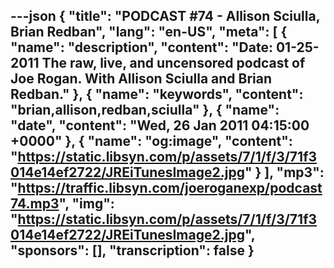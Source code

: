 ---json
{
  "title": "PODCAST #74 - Allison Sciulla, Brian Redban",
  "lang": "en-US",
  "meta": [
    {
      "name": "description",
      "content": "Date: 01-25-2011 The raw, live, and uncensored podcast of Joe Rogan. With Allison Sciulla and Brian Redban."
    },
    {
      "name": "keywords",
      "content": "brian,allison,redban,sciulla"
    },
    {
      "name": "date",
      "content": "Wed, 26 Jan 2011 04:15:00 +0000"
    },
    {
      "name": "og:image",
      "content": "https://static.libsyn.com/p/assets/7/1/f/3/71f3014e14ef2722/JREiTunesImage2.jpg"
    }
  ],
  "mp3": "https://traffic.libsyn.com/joeroganexp/podcast74.mp3",
  "img": "https://static.libsyn.com/p/assets/7/1/f/3/71f3014e14ef2722/JREiTunesImage2.jpg",
  "sponsors": [],
  "transcription": false
}
---
<episode-header />

<timemark seconds="0" />

<transcribe-call-to-action />

<episode-footer />